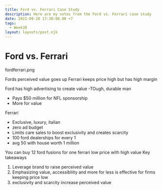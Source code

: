 ```yaml
---
title: Ford vs. Ferrari Case Study
description: Here are my notes from the Ford vs. Ferrari case study
date: 2022-09-20 17:30:00.00 +7
tags:
  - Week38
layout: layouts/post.njk
---
```

# Ford vs. Ferrari
fordferrari.png

Fords perceived value goes up
Ferrari keeps price high but has high margin

Ford has high advertising to create value
-TOugh, durable man
- Pays $50 million for NFL sponsorship
- More for value

Ferrari
- Exclusive, luxury, italian
- zero ad budget
- Limits care sales to boost exclusivity and creates scarcity
- 100 ford dealerships for every 1
- avg 50 with house worth 1 million

You can buy 12 ford fusions for one ferrari
low price with high value
Key takeaways
1. Leverage brand to raise perceived value
2. Emphasizing value, accessibliity and more for less is effective for firms keeping price low
3. exclusivity and scarcity increase perceived value

